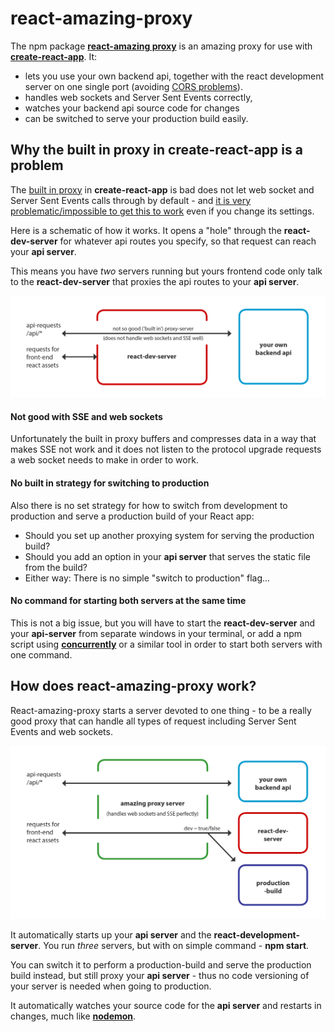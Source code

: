 # react-amazing-proxy
The npm package **[react-amazing proxy](https://www.npmjs.com/package/react-amazing-proxy)** is an amazing proxy for use with **[create-react-app](create-react-app
)**. It:
* lets you use your own backend api, together with the react development server on one single port (avoiding [CORS problems](https://levelup.gitconnected.com/overview-of-proxy-server-and-how-we-use-them-in-react-bf67c062b929)).
* handles web sockets and Server Sent Events correctly,
* watches your backend api source code for changes
* can be switched to serve your production build easily.

## Why the built in proxy in create-react-app is a problem
The [built in proxy](https://create-react-app.dev/docs/proxying-api-requests-in-development) in **create-react-app** is bad does not let web socket and Server Sent Events calls through by default - and [it is very problematic/impossible to get this to work](https://github.com/facebook/create-react-app/issues/3391) even if you change its settings.

Here is a schematic of how it works. It opens a "hole" through the **react-dev-server** for whatever api routes you specify, so that request can reach your **api server**. 

This means you have *two* servers running but yours frontend code only talk to the **react-dev-server** that proxies the api routes to your  **api server**.

![Image description](https://raw.githubusercontent.com/ironboy/react-amazing-proxy/master/images/unamazing.gif)

#### Not good with SSE and web sockets
Unfortunately the built in proxy  buffers and compresses data in a way that makes SSE not work and it does not listen to the protocol upgrade requests a web socket needs to make in order to work.

#### No built in strategy for switching to production
Also there is no set strategy for how to switch from development to production and serve a production build of your React app:
* Should you set up another proxying system for serving the production build? 
* Should you add an option in your **api server** that serves the static file from the build?
* Either way: There is no simple "switch to production" flag...

#### No command for starting both servers at the same time
This is not a big issue, but you will have to start the **react-dev-server** and your **api-server** from separate windows in your terminal, or add a npm script using **[concurrently](https://www.npmjs.com/package/concurrently)**
 or a similar tool in order to start both servers with one command.

## How does react-amazing-proxy work?

React-amazing-proxy starts a server devoted to one thing - to be a really good proxy that can handle all types of request including Server Sent Events and web sockets.

![Image description](https://raw.githubusercontent.com/ironboy/react-amazing-proxy/master/images/amazing.gif)


It automatically starts up your **api server** and the **react-development-server**. You run *three* servers, but with on simple command - **npm start**.

You can switch it to perform a production-build and serve the production build instead, but still proxy your **api server** - thus no code versioning of your server is needed when going to production.

It automatically watches your source code for the **api server** and restarts in changes, much like **[nodemon](https://www.npmjs.com/package/nodemon)**.




